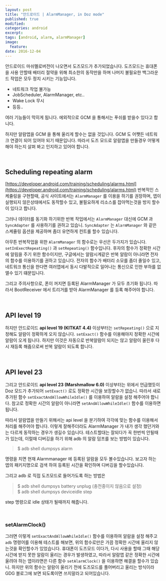 ```yaml
---
layout: post
title: "안드로이드 | AlarmManager, in Doz mode"
published: true
modified:
categories: android
excerpt:
tags: [android, alarm, alarmManager]
image:
  feature:
date: 2016-12-04
---
```

안드로이드 마쉬멜로버전이 나오면서 도즈모드가 추가되었습니다. 도즈모드는 휴대폰을 사용 안할때 배터리 절약을 위해 최소한의 동작만을 하며 나머지 불필요한 백그라운드 작업은 모두 정지 시키는 기능입니다.

- 네트워크 작업 불가능
- JobScheduler, AlarmManager, etc..
- Wake Lock 무시
- 등등..


여러 기능들이 막히게 됩니다. 에외적으로 GCM 을 통해서는 푸쉬를 받을수 있다고 합니다.

하지만 알람앱을 GCM 을 통해 울리게 할수는 없을 것입니다. GCM 도 어쨋든 네트워크 연결이 되어 있어야 되기 때문입니다. 따라서 도즈 모드로 알람앱을 만들경우 어떻게 해야 하는지 살펴 봐고 인지하고 있어야 합니다.


<br>

## Scheduling repeating alarm
[https://developer.android.com/training/scheduling/alarms.html](https://developer.android.com/training/scheduling/alarms.html)
반복적인 스케쥴링을 구현할때, 공식 사이트에서는 `AlarmManager` 를 이용을 하기를 권장하며, 앱이 실행되지 않은상태에서도 동작할수 있고, 불필요하게 리소스를 잡아먹는것을 방지 할수이 있다고 합니다.

그러나 데이터를 동기화 하기위한 반복 작업에서는 `AlarmManager` 대신에 GCM 과 `SyncAdapter` 를 사용하기를 권하고 있습니. `SyncAdapter` 는 `AlarmManager` 와 같은 스케쥴링 옵션을 제공하며 좀더 유연하게 컨트롤 할수 있습니다.

아무튼 반복작업을 위한 `AlarmManager` 의 함수로는 우선은 두가지가 있습니다. `setInExectRepeating()` 과 `setRepeating()` 함수입니다. 후자의 함수가 정확한 시간에 알림을 주기 위한 함수이지만, 구글에서는 알람시계같은 반복 알람이 아니라면 전자의 함수를 이용하기를 권하고 있습니다. 전자의 함수가 배터리 소모를 좀더 줄일수 있고, 네트워크 통신을 한다면 여러앱에서 동시 다발적으로 일어나는 통신으로 인한 부하를 없앨수 있기 떄문입니다.

그리고 주의사항으로, 폰이 꺼지면 등록된 AlarmManager 가 모두 초기화 됩니다. 따라서 BootReceiver 에서 트리거를 받아 AlarmManager 를 등록 해주어야 합니다.

<br>

## API level 19
하지만 안드로이드 **api level 19 (KITKAT 4.4)** 이상부터는 `setRepeating()` 으로 지정해도 알람이 정확하게 오지 않습니다. `setExact()` 함수를 이용해야지 정확한 시간에 알람이 오게 됩니다. 하지만 이것은 자동으로 반복알람이 되지는 않고 알람이 울린후 다시 재등록 해줌으로써 반복 알람이 되도록 합니다.

<br>

## API level 23
그리고 안드로이드 **api level 23 (Marshmallow 6.0)** 이상부터는 위에서 언급했듯이 Doz 모드가 추가되어 `setExact()` 로도 정확한 시간을 보장할수가 없습니. 따라서 새로 추가된 함수 `setExactAndAllowWhileIdle()` 를 이용하여 알람을 설정 해주어야 합니다. 참고로 정확한 시간의 알람이 아니라면 `setAndAllowWhileIdle()` 함수를 이용하면 됩니다.

따라서 알람앱을 만들기 위해서는 api level 을 분기하여 각각에 맞는 함수를 이용해서 처리를 해주어야 합니다. 이렇게 잘해주더라도 AlarmManager 가 내가 생각 했던거와는 다르게 동작하는 경우가 생길수 있습니다. 테스트할대는 잘되다가 꼭 한번씩 안될때가 있는데, 이럴때 디버깅을 하기 위해 adb 의 알람 덤프를 보는 방법이 있습니다.

> $ adb shell dumpsys alarm

명령을 치면 현재 Alarmmanager 에 등록된 알람을 모두 볼수있습니다. 보고자 하는 앱의 패키지명으로 검색 하여 등록된 시간을 확인하며 디버깅을 할수있습니다.

그리고 adb 로 직접 도즈모드로 들어가도록 하는 방법은

> $ adb shell dumpsys battery unplug   (충전중이지 않음으로 설정) <br>
> $ adb shell dumpsys deviceidle step

step 명령으로 idle 상태가 될때까지 해줍니다.

<br>

### setAlarmClock()
그러면 이렇게 `setExactAndAllowWhileIdle()` 함수를 이용하여 알람을 설정 해주고 `adb` 명령어를 이용해 테스트를 해보면, 위의 함수로만은 가끔 정확한 시간에 울리지 않는것을 확인할수가 있었습니다. 휴대폰이 도즈모드 이다가, 다시 사용을 할때 그때 해당 시간에 받지 못한 알람이 울리는 경우가 발생하였고, 따라서 알람앱 같은 정확한 시간에 울려야 하는 앱이라면은 다른 함수 `setAlarmClock()` 을 이용하면 해결을 할수가 있습니. 하지만 위의 함수는 알람이 울리기 전에 도즈모드를 풀어버리고 울리는 방식이라 GDG 블로그에 보면 되도록이면 쓰지말라고 되어있습니다.

<br>
